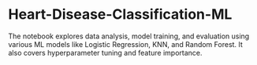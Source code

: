 # Heart-Disease-Classification-ML
The notebook explores data analysis, model training, and evaluation using various ML models like Logistic Regression, KNN, and Random Forest. It also covers hyperparameter tuning and feature importance.
